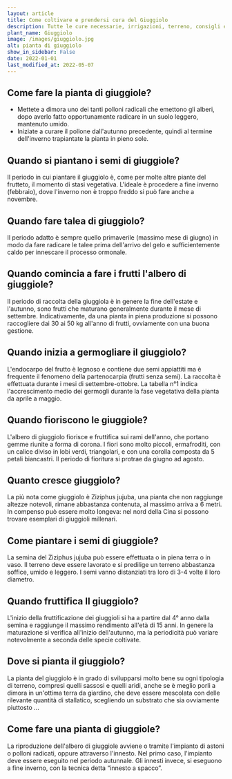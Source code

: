 ```yaml
---
layout: article
title: Come coltivare e prendersi cura del Giuggiolo
description: Tutte le cure necessarie, irrigazioni, terreno, consigli e molto altro sulla coltivazione del Giuggiolo
plant_name: Giuggiolo
image: /images/giuggiolo.jpg
alt: pianta di giuggiolo
show_in_sidebar: False
date: 2022-01-01
last_modified_at: 2022-05-07
---
```


## Come fare la pianta di giuggiole?

- Mettete a dimora uno dei tanti polloni radicali che emettono gli alberi, dopo averlo fatto opportunamente radicare in un suolo leggero, mantenuto umido.
- Iniziate a curare il pollone dall'autunno precedente, quindi al termine dell'inverno trapiantate la pianta in pieno sole.

## Quando si piantano i semi di giuggiole?

Il periodo in cui piantare il giuggiolo è, come per molte altre piante del frutteto, il momento di stasi vegetativa. L'ideale è procedere a fine inverno (febbraio), dove l'inverno non è troppo freddo si può fare anche a novembre.

## Quando fare talea di giuggiolo?

Il periodo adatto è sempre quello primaverile (massimo mese di giugno) in modo da fare radicare le talee prima dell'arrivo del gelo e sufficientemente caldo per innescare il processo ormonale.

## Quando comincia a fare i frutti l'albero di giuggiole?

Il periodo di raccolta della giuggiola è in genere la fine dell'estate e l'autunno, sono frutti che maturano generalmente durante il mese di settembre. Indicativamente, da una pianta in piena produzione si possono raccogliere dai 30 ai 50 kg all'anno di frutti, ovviamente con una buona gestione.

## Quando inizia a germogliare il giuggiolo?

L'endocarpo del frutto è legnoso e contiene due semi appiattiti ma è frequente il fenomeno della partenocarpia (frutti senza semi). La raccolta è effettuata durante i mesi di settembre-ottobre. La tabella n°1 indica l'accrescimento medio dei germogli durante la fase vegetativa della pianta da aprile a maggio.

## Quando fioriscono le giuggiole?

L'albero di giuggiolo fiorisce e fruttifica sui rami dell'anno, che portano gemme riunite a forma di corona. I fiori sono molto piccoli, ermafroditi, con un calice diviso in lobi verdi, triangolari, e con una corolla composta da 5 petali biancastri. Il periodo di fioritura si protrae da giugno ad agosto.

## Quanto cresce giuggiolo?

La più nota come giuggiolo è Ziziphus jujuba, una pianta che non raggiunge altezze notevoli, rimane abbastanza contenuta, al massimo arriva a 6 metri. In compenso può essere molto longeva: nel nord della Cina si possono trovare esemplari di giuggioli millenari.

## Come piantare i semi di giuggiole?

La semina del Ziziphus jujuba può essere effettuata o in piena terra o in vaso. Il terreno deve essere lavorato e si predilige un terreno abbastanza soffice, umido e leggero. I semi vanno distanziati tra loro di 3-4 volte il loro diametro.

## Quando fruttifica Il giuggiolo?

L'inizio della fruttificazione dei giuggioli si ha a partire dal 4° anno dalla semina e raggiunge il massimo rendimento all'età di 15 anni. In genere la maturazione si verifica all'inizio dell'autunno, ma la periodicità può variare notevolmente a seconda delle specie coltivate.

## Dove si pianta il giuggiolo?

La pianta del giuggiolo è in grado di svilupparsi molto bene su ogni tipologia di terreno, compresi quelli sassosi e quelli aridi, anche se è meglio porli a dimora in un'ottima terra da giardino, che deve essere mescolata con delle rilevante quantità di stallatico, scegliendo un substrato che sia ovviamente piuttosto ...

## Come fare una pianta di giuggiole?

La riproduzione dell'albero di giuggiole avviene o tramite l'impianto di astoni o polloni radicati, oppure attraverso l'innesto. Nel primo caso, l'impianto deve essere eseguito nel periodo autunnale. Gli innesti invece, si eseguono a fine inverno, con la tecnica detta “innesto a spacco”.

